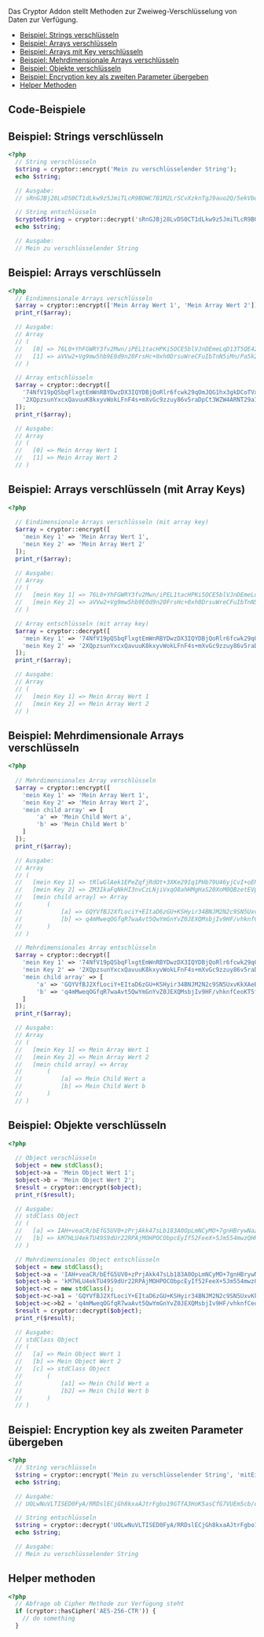 Das Cryptor Addon stellt Methoden zur Zweiweg-Verschlüsselung von Daten zur Verfügung. 

- [Beispiel: Strings verschlüsseln](#beispiel1)
- [Beispiel: Arrays verschlüsseln](#beispiel2)
- [Beispiel: Arrays mit Key verschlüsseln](#beispiel3)
- [Beispiel: Mehrdimensionale Arrays verschlüsseln](#beispiel4)
- [Beispiel: Objekte verschlüsseln](#beispiel5)
- [Beispiel: Encryption key als zweiten Parameter übergeben](#beispiel6)
- [Helper Methoden](#helper)

## 
<a name="ueber"></a>

<a name="beispiel1"></a>
## Code-Beispiele

## Beispiel: Strings verschlüsseln

```php 
<?php 
  // String verschlüsseln 
  $string = cryptor::encrypt('Mein zu verschlüsselender String');
  echo $string;

  // Ausgabe:
  // sRnGJBj28LvDS0CT1dLkw9z5JmiTLcR9BOWC7B1M2LrSCvXzknTgJ9auo2Q/5ekVbq83qKlgmhHTsPy03HZj57jrxPLo846Ccr2z0qZBb7Fb

  // String entschlüsseln 
  $cryptedString = cryptor::decrypt('sRnGJBj28LvDS0CT1dLkw9z5JmiTLcR9BOWC7B1M2LrSCvXzknTgJ9auo2Q/5ekVbq83qKlgmhHTsPy03HZj57jrxPLo846Ccr2z0qZBb7Fb');
  echo $string;

  // Ausgabe:
  // Mein zu verschlüsselender String
```
<a name="beispiel2"></a>
## Beispiel: Arrays verschlüsseln

```php 
<?php 
  // Eindimensionale Arrays verschlüsseln 
  $array = cryptor::encrypt(['Mein Array Wert 1', 'Mein Array Wert 2']);
  print_r($array);

  // Ausgabe:
  // Array
  // (
  //   [0] => 76L0+YhFGWRY3fv2Mwn/iPEL1tacHPKi5OCE5blVJnDEmeLqD13T5QE42Jwd6BSsiu3rhMpAIY7Uuw4+9Q4aXkc=
  //   [1] => aVVw2+Vg9mw5hb9E0d9n20FrsHc+0xh0DrsuWreCFuIbTnN5iMn/Pa5k2CCyM/pByswGJBXf4ZRyoCtCeIa4z+w=
  // )

  // Array entschlüsseln 
  $array = cryptor::decrypt([
    '74NfV19pQSbqFlxgtEmWnRBYDwzDX3IQYDBjQoRlr6fcwk29qOmJQG1hx3gkDCoTVxzN+ITpy11eljevrE/d7NU=', 
    '2XQpzsunYxcxQavuuK8kxyvWokLFnF4s+mXvGc9zzuy86v5raDpCt3WZW4ARNT29a15Tyff0jVwxYen7kKc3EEs='
  ]);
  print_r($array);

  // Ausgabe:
  // Array
  // (
  //   [0] => Mein Array Wert 1
  //   [1] => Mein Array Wert 2
  // )

```
<a name="beispiel3"></a>
## Beispiel: Arrays verschlüsseln (mit Array Keys)

```php 
<?php 
  
  // Eindimensionale Arrays verschlüsseln (mit array key)
  $array = cryptor::encrypt([
    'mein Key 1' => 'Mein Array Wert 1', 
    'mein Key 2' => 'Mein Array Wert 2'
  ]);
  print_r($array);

  // Ausgabe:
  // Array
  // (
  //   [mein Key 1] => 76L0+YhFGWRY3fv2Mwn/iPEL1tacHPKi5OCE5blVJnDEmeLqD13T5QE42Jwd6BSsiu3rhMpAIY7Uuw4+9Q4aXkc=
  //   [mein Key 2] => aVVw2+Vg9mw5hb9E0d9n20FrsHc+0xh0DrsuWreCFuIbTnN5iMn/Pa5k2CCyM/pByswGJBXf4ZRyoCtCeIa4z+w=
  // )

  // Array entschlüsseln (mit array key)
  $array = cryptor::decrypt([
    'mein Key 1' => '74NfV19pQSbqFlxgtEmWnRBYDwzDX3IQYDBjQoRlr6fcwk29qOmJQG1hx3gkDCoTVxzN+ITpy11eljevrE/d7NU=', 
    'mein Key 2' => '2XQpzsunYxcxQavuuK8kxyvWokLFnF4s+mXvGc9zzuy86v5raDpCt3WZW4ARNT29a15Tyff0jVwxYen7kKc3EEs='
  ]);
  print_r($array);

  // Ausgabe:
  // Array
  // (
  //   [mein Key 1] => Mein Array Wert 1
  //   [mein Key 2] => Mein Array Wert 2
  // )
```

<a name="beispiel4"></a>
## Beispiel: Mehrdimensionale Arrays verschlüsseln
```php 
<?php 
  
  // Mehrdimensionales Array verschlüsseln 
  $array = cryptor::encrypt([
    'mein Key 1' => 'Mein Array Wert 1', 
    'mein Key 2' => 'Mein Array Wert 2',
    'mein child array' => [
        'a' => 'Mein Child Wert a',
        'b' => 'Mein Child Wert b'
    ]
  ]);
  print_r($array);

  // Ausgabe:
  // Array
  // (
  //   [mein Key 1] => tRlwGlAek1EPeZqfjRdOt+3XKe29Iq1PHb79U46yjCvI+oENr6hAxk6dewmgVIU7bCHHvIGmWBtIDLgS5THpORs=
  //   [mein Key 2] => ZM3IkaFqNkHI3nvCzLNjiVxqO8ahHMgHaS20XoM0QBzetEVpUO8d8qySjRx37Wb1u0vvdEB0x0Ml+5BbMQwp3/E=
  //   [mein child array] => Array
  //       (
  //           [a] => GQYVfBJ2XfLociY+EItaD6zGU+KSHyir34BNJM2N2c9SN5UxvKkXAeB3JoKrrK1YrdnUzv93TaqOnmDWOmS6Sro=
  //           [b] => q4mMweqOGfqR7waAvt5QwYmGnYvZ0JEXQMsbjIv9HF/vhknfCeoKT5ftzV6l4wLHFefPPKSnr+EU7BlbdFLRfs8=
  //       )
  // )

  // Mehrdimensionales Array entschlüsseln
  $array = cryptor::decrypt([
    'mein Key 1' => '74NfV19pQSbqFlxgtEmWnRBYDwzDX3IQYDBjQoRlr6fcwk29qOmJQG1hx3gkDCoTVxzN+ITpy11eljevrE/d7NU=', 
    'mein Key 2' => '2XQpzsunYxcxQavuuK8kxyvWokLFnF4s+mXvGc9zzuy86v5raDpCt3WZW4ARNT29a15Tyff0jVwxYen7kKc3EEs=',
    'mein child array' => [
        'a' => 'GQYVfBJ2XfLociY+EItaD6zGU+KSHyir34BNJM2N2c9SN5UxvKkXAeB3JoKrrK1YrdnUzv93TaqOnmDWOmS6Sro=',
        'b' => 'q4mMweqOGfqR7waAvt5QwYmGnYvZ0JEXQMsbjIv9HF/vhknfCeoKT5ftzV6l4wLHFefPPKSnr+EU7BlbdFLRfs8='
    ]
  ]);
  print_r($array);

  // Ausgabe:
  // Array
  // (
  //   [mein Key 1] => Mein Array Wert 1
  //   [mein Key 2] => Mein Array Wert 2
  //   [mein child array] => Array
  //       (
  //           [a] => Mein Child Wert a
  //           [b] => Mein Child Wert b
  //       )
  // )
```

<a name="beispiel5"></a>
## Beispiel: Objekte verschlüsseln

```php 
<?php 
  
  // Object verschlüsseln 
  $object = new stdClass();
  $object->a = 'Mein Object Wert 1';
  $object->b = 'Mein Object Wert 2';
  $result = cryptor::encrypt($object);
  print_r($result);

  // Ausgabe:
  // stdClass Object
  // (
  //   [a] => IAH+veaCR/bEfG5UV0+zPrjAkk47sLb183A0OpLmNCyMO+7gnHBrywNaz6OrMndQeQZBGrssBAdzOl7c0WuU5TOj
  //   [b] => kM7HLU4ekTU49S9dUr22RPAjMOHPOCObpcEyIf52FeeX+5Jm554mwzQHRxLtC7r+krto/3wwMJZ0DHAXrq79XvLU
  // )

  // Mehrdimensionales Object entschlüsseln
  $object = new stdClass();
  $object->a = 'IAH+veaCR/bEfG5UV0+zPrjAkk47sLb183A0OpLmNCyMO+7gnHBrywNaz6OrMndQeQZBGrssBAdzOl7c0WuU5TOj';
  $object->b = 'kM7HLU4ekTU49S9dUr22RPAjMOHPOCObpcEyIf52FeeX+5Jm554mwzQHRxLtC7r+krto/3wwMJZ0DHAXrq79XvLU';
  $object->c = new stdClass();
  $object->c->a1 = 'GQYVfBJ2XfLociY+EItaD6zGU+KSHyir34BNJM2N2c9SN5UxvKkXAeB3JoKrrK1YrdnUzv93TaqOnmDWOmS6Sro=';
  $object->c->b2 = 'q4mMweqOGfqR7waAvt5QwYmGnYvZ0JEXQMsbjIv9HF/vhknfCeoKT5ftzV6l4wLHFefPPKSnr+EU7BlbdFLRfs8=';
  $result = cryptor::decrypt($object);
  print_r($result);

  // Ausgabe:
  // stdClass Object
  // (
  //   [a] => Mein Object Wert 1
  //   [b] => Mein Object Wert 2
  //   [c] => stdClass Object
  //       (
  //           [a1] => Mein Child Wert a
  //           [b2] => Mein Child Wert b
  //       )
  // )
```

<a name="beispiel6"></a>
## Beispiel: Encryption key als zweiten Parameter übergeben

```php 
<?php 
  // String verschlüsseln 
  $string = cryptor::encrypt('Mein zu verschlüsselender String', 'mitEinemAnderenEncryptionKey');
  echo $string;

  // Ausgabe:
  // UOLwNuVLTISED0FyA/RRDslECjGh8kxaAJtrFgbo19GTfA3HoK5asCfG7VUEm5cb/qqerRQNQ+naK43ihGNOLHv4IfEvQYOZ+SfrbsyXjW7/

  // String entschlüsseln 
  $string = cryptor::decrypt('UOLwNuVLTISED0FyA/RRDslECjGh8kxaAJtrFgbo19GTfA3HoK5asCfG7VUEm5cb/qqerRQNQ+naK43ihGNOLHv4IfEvQYOZ+SfrbsyXjW7/', 'mitEinemAnderenEncryptionKey');
  echo $string;

  // Ausgabe:
  // Mein zu verschlüsselender String
```
<a name="helper"></a>
## Helper methoden

```php 
<?php 
  // Abfrage ob Cipher Methode zur Verfügung steht
  if (cryptor::hasCipher('AES-256-CTR')) {
    // do something
  }

```